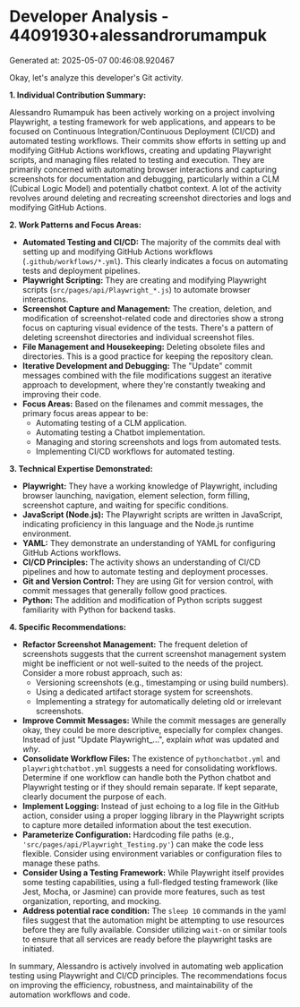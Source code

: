 # Developer Analysis - 44091930+alessandrorumampuk
Generated at: 2025-05-07 00:46:08.920467

Okay, let's analyze this developer's Git activity.

**1. Individual Contribution Summary:**

Alessandro Rumampuk has been actively working on a project involving Playwright, a testing framework for web applications, and appears to be focused on Continuous Integration/Continuous Deployment (CI/CD) and automated testing workflows.  Their commits show efforts in setting up and modifying GitHub Actions workflows, creating and updating Playwright scripts, and managing files related to testing and execution.  They are primarily concerned with automating browser interactions and capturing screenshots for documentation and debugging, particularly within a CLM (Cubical Logic Model) and potentially chatbot context.  A lot of the activity revolves around deleting and recreating screenshot directories and logs and modifying GitHub Actions.

**2. Work Patterns and Focus Areas:**

*   **Automated Testing and CI/CD:** The majority of the commits deal with setting up and modifying GitHub Actions workflows (`.github/workflows/*.yml`). This clearly indicates a focus on automating tests and deployment pipelines.
*   **Playwright Scripting:**  They are creating and modifying Playwright scripts (`src/pages/api/Playwright_*.js`) to automate browser interactions.
*   **Screenshot Capture and Management:** The creation, deletion, and modification of screenshot-related code and directories show a strong focus on capturing visual evidence of the tests.  There's a pattern of deleting screenshot directories and individual screenshot files.
*   **File Management and Housekeeping:** Deleting obsolete files and directories.  This is a good practice for keeping the repository clean.
*   **Iterative Development and Debugging:** The "Update" commit messages combined with the file modifications suggest an iterative approach to development, where they're constantly tweaking and improving their code.
*   **Focus Areas:** Based on the filenames and commit messages, the primary focus areas appear to be:
    *   Automating testing of a CLM application.
    *   Automating testing a Chatbot implementation.
    *   Managing and storing screenshots and logs from automated tests.
    *   Implementing CI/CD workflows for automated testing.

**3. Technical Expertise Demonstrated:**

*   **Playwright:**  They have a working knowledge of Playwright, including browser launching, navigation, element selection, form filling, screenshot capture, and waiting for specific conditions.
*   **JavaScript (Node.js):**  The Playwright scripts are written in JavaScript, indicating proficiency in this language and the Node.js runtime environment.
*   **YAML:**  They demonstrate an understanding of YAML for configuring GitHub Actions workflows.
*   **CI/CD Principles:** The activity shows an understanding of CI/CD pipelines and how to automate testing and deployment processes.
*   **Git and Version Control:**  They are using Git for version control, with commit messages that generally follow good practices.
*   **Python:** The addition and modification of Python scripts suggest familiarity with Python for backend tasks.

**4. Specific Recommendations:**

*   **Refactor Screenshot Management:**  The frequent deletion of screenshots suggests that the current screenshot management system might be inefficient or not well-suited to the needs of the project. Consider a more robust approach, such as:
    *   Versioning screenshots (e.g., timestamping or using build numbers).
    *   Using a dedicated artifact storage system for screenshots.
    *   Implementing a strategy for automatically deleting old or irrelevant screenshots.
*   **Improve Commit Messages:** While the commit messages are generally okay, they could be more descriptive, especially for complex changes.  Instead of just "Update Playwright_...", explain *what* was updated and *why*.
*   **Consolidate Workflow Files:** The existence of `pythonchatbot.yml` and `playwrightchatbot.yml` suggests a need for consolidating workflows. Determine if one workflow can handle both the Python chatbot and Playwright testing or if they should remain separate.  If kept separate, clearly document the purpose of each.
*   **Implement Logging:**  Instead of just echoing to a log file in the GitHub action, consider using a proper logging library in the Playwright scripts to capture more detailed information about the test execution.
*   **Parameterize Configuration:**  Hardcoding file paths (e.g., `'src/pages/api/Playwright_Testing.py'`) can make the code less flexible.  Consider using environment variables or configuration files to manage these paths.
*   **Consider Using a Testing Framework:**  While Playwright itself provides some testing capabilities, using a full-fledged testing framework (like Jest, Mocha, or Jasmine) can provide more features, such as test organization, reporting, and mocking.
*   **Address potential race condition:** The `sleep 10` commands in the yaml files suggest that the automation might be attempting to use resources before they are fully available. Consider utilizing `wait-on` or similar tools to ensure that all services are ready before the playwright tasks are initiated.

In summary, Alessandro is actively involved in automating web application testing using Playwright and CI/CD principles. The recommendations focus on improving the efficiency, robustness, and maintainability of the automation workflows and code.
